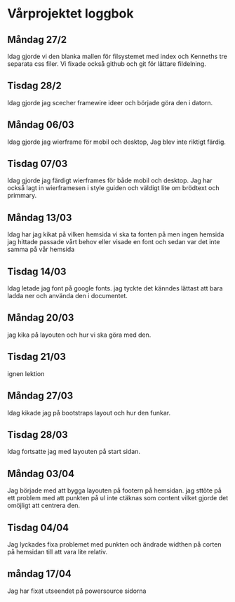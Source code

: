 # Vårprojektet loggbok

## **Måndag 27/2**

Idag gjorde vi den blanka mallen för filsystemet med index och Kenneths tre separata css filer. Vi fixade också github och git för lättare fildelning.

## **Tisdag 28/2**

Idag gjorde jag scecher framewire ideer och började göra den i datorn.

## **Måndag 06/03**

Idag gjorde jag wierframe för mobil och desktop, Jag blev inte riktigt färdig.

## **Tisdag 07/03**

Idag gjorde jag färdigt wierframes för både mobil och desktop. Jag har också lagt in wierframesen i style guiden och väldigt lite om brödtext och primmary.

## **Måndag 13/03**

Idag har jag kikat på vilken hemsida vi ska ta fonten på men ingen hemsida jag hittade passade vårt behov eller visade en font och sedan var det inte samma på vår hemsida

## **Tisdag 14/03**

Idag letade jag font på google fonts. jag tyckte det känndes lättast att bara ladda ner och använda den i documentet.

## **Måndag 20/03**

jag kika på layouten och hur vi ska göra med den.

## **Tisdag 21/03**

ignen lektion

## **Måndag 27/03**

Idag kikade jag på bootstraps layout och hur den funkar.

## **Tisdag 28/03**

Idag fortsatte jag med layouten på start sidan.

## **Måndag 03/04**

Jag började med att bygga layouten på footern på hemsidan. jag sttöte på ett problem med att punkten på ul inte ctäknas som content vilket gjorde det omöjligt att centrera den.

## **Tisdag 04/04**

Jag lyckades fixa problemet med punkten och ändrade widthen på corten på hemsidan till att vara lite relativ.

## **måndag 17/04**

Jag har fixat utseendet på powersource sidorna
